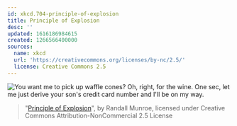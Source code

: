 ```yaml
---
id: xkcd.704-principle-of-explosion
title: Principle of Explosion
desc: ''
updated: 1616186984615
created: 1266566400000
sources:
  name: xkcd
  url: 'https://creativecommons.org/licenses/by-nc/2.5/'
  license: Creative Commons 2.5
---
```

![You want me to pick up waffle cones? Oh, right, for the wine. One sec, let me just derive your son's credit card number and I'll be on my way.](https://imgs.xkcd.com/comics/principle_of_explosion.png)
> "[Principle of Explosion](https://xkcd.com/704/)", by Randall Munroe, licensed under Creative Commons Attribution-NonCommercial 2.5 License
